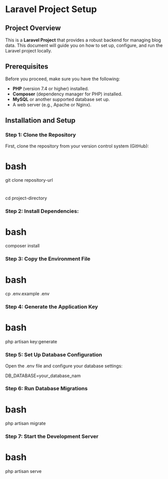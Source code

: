 # Laravel Project Setup

## Project Overview

This is a **Laravel Project** that provides a robust backend for managing blog data. This document will guide you on how to set up, configure, and run the Laravel project locally.

## Prerequisites

Before you proceed, make sure you have the following:

- **PHP** (version 7.4 or higher) installed.
- **Composer** (dependency manager for PHP) installed.
- **MySQL** or another supported database set up.
- A web server (e.g., Apache or Nginx).

## Installation and Setup

### Step 1: Clone the Repository

First, clone the repository from your version control system (GitHub):

# bash
git clone repository-url
#
cd project-directory

### Step 2: Install Dependencies:

# bash
composer install

### Step 3: Copy the Environment File

# bash
cp .env.example .env

### Step 4: Generate the Application Key

# bash
php artisan key:generate

### Step 5: Set Up Database Configuration

Open the .env file and configure your database settings:

DB_DATABASE=your_database_nam

### Step 6: Run Database Migrations

# bash
php artisan migrate

### Step 7: Start the Development Server

# bash
php artisan serve
